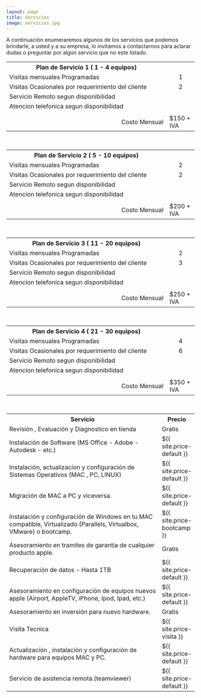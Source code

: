 ```yaml
---
layout: page
title: Servicios
image: servicios.jpg
---
```




<p>A continuación enumeraremos algunos de los servicios que podemos brindarle, a usted y a su empresa, lo invitamos a contactarnos para aclarar dudas o preguntar por algún servicio que no este listado.</p>
<table>
<tr><th style='width:85%'>Plan de Servicio  1 ( 1 - 4 equipos)</th><th></th></tr>
<tr><td>Visitas mensuales Programadas</td><td style='text-align:center'>1</td></tr>
<tr><td>Visitas Ocasionales por requerimiento del cliente</td><td style='text-align:center'>2</td></tr>
<tr><td>Servicio Remoto segun disponibilidad</td><td></td></tr>
<tr><td>Atencion telefonica segun disponibilidad</td><td></td></tr>
<tr><td></td><td></td></tr>
<tr><td style='text-align:right'>Costo Mensual</td><td>$150 + IVA</td></tr>
</table>

<br>

<table>
<tr><th style='width:85%'>Plan de Servicio  2 ( 5 - 10 equipos)</th><th></th></tr>
<tr><td>Visitas mensuales Programadas</td><td style='text-align:center'>2</td></tr>
<tr><td>Visitas Ocasionales por requerimiento del cliente</td><td style='text-align:center'>2</td></tr>
<tr><td>Servicio Remoto segun disponibilidad</td><td></td></tr>
<tr><td>Atencion telefonica segun disponibilidad</td><td></td></tr>
<tr><td></td><td></td></tr>
<tr><td style='text-align:right'>Costo Mensual</td><td>$200 + IVA</td></tr>
</table>

<br>

<table>
<tr><th style='width:85%'>Plan de Servicio  3 ( 11 - 20 equipos)</th><th></th></tr>
<tr><td>Visitas mensuales Programadas</td><td style='text-align:center'>2</td></tr>
<tr><td>Visitas Ocasionales por requerimiento del cliente</td><td style='text-align:center'>3</td></tr>
<tr><td>Servicio Remoto segun disponibilidad</td><td></td></tr>
<tr><td>Atencion telefonica segun disponibilidad</td><td></td></tr>
<tr><td></td><td></td></tr>
<tr><td style='text-align:right'>Costo Mensual</td><td>$250 + IVA</td></tr>
</table>

<br>

<table>
<tr><th style='width:85%'>Plan de Servicio  4 ( 21 - 30 equipos)</th><th></th></tr>
<tr><td>Visitas mensuales Programadas</td><td style='text-align:center'>4</td></tr>
<tr><td>Visitas Ocasionales por requerimiento del cliente</td><td style='text-align:center'>6</td></tr>
<tr><td>Servicio Remoto segun disponibilidad</td><td></td></tr>
<tr><td>Atencion telefonica segun disponibilidad</td><td></td></tr>
<tr><td></td><td></td></tr>
<tr><td style='text-align:right'>Costo Mensual</td><td>$350 + IVA</td></tr>
</table>

<br>


<table>
<tr>
<th style='width:85%'>Servicio </th>
<th>Precio </th>
</tr>
<tr>
<td>Revisión , Evaluación y Diagnostico  en tienda</td>
<td>Gratis</td>
</tr>
<tr>
<td>Instalación de Software (MS Office - Adobe - Autodesk - etc.) </td>
<td>${{ site.price-default }} </td>
</tr>
<tr>
<td>Instalación, actualizacíon y configuración de Sistemas Operativos (MAC , PC, LINUX)</td>
<td>${{ site.price-default }} </td>
</tr>
<tr>
<td>Migración de MAC a PC y viceversa.</td>
<td>${{ site.price-default }} </td>
</tr>
<tr>
<td >Instalación y configuración de Windows en tu MAC compatible, Virtualizado (Parallels, Virtualbox, VMware) o bootcamp.</td>
<td>${{ site.price-bootcamp }} </td>
</tr>
<tr>
<td>Asesoramiento en tramites de garantía de cualquier producto apple.</td>
<td>Gratis</td>
</tr>
<tr>
<td>Recuperación de datos - Hasta 1TB</td>
<td>${{ site.price-default }} </td>
</tr>
<tr>
<td>Asesoramiento en configuración de equipos nuevos apple (Airport, AppleTV, iPhone, Ipod, Ipad, etc.)</td>
<td>${{ site.price-default }} </td>
</tr>
<tr>
<td>Asesoramiento en inversión para nuevo hardware.</td>
<td>Gratis</td>
</tr>
<tr>
<td>Visita Tecnica</td>
<td>${{ site.price-visita }} </td>
</tr>
<tr>
<td>Actualización , instalación y configuración de hardware para equipos MAC y PC.</td>
<td>${{ site.price-default }} </td>
</tr>
<tr>
<td>Servicio de asistencia remota.(teamviewer)</td>
<td>${{ site.price-default }} </td>
</tr>
</table>
<!--  <p>* Los costos en bolivares no incluyen IVA </p> -->


<!-- My name is Ben Campbell. I'm an actor and a musician. Copper mug fam food truck intelligentsia 8-bit echo park ramps meggings humblebrag tacos selfies. Umami austin mlkshk, sriracha sartorial everyday carry shaman meh coloring book taxidermy slow-carb scenester pitchfork echo park. Selvage bushwick chambray coloring book put a bird on it 90's stumptown intelligentsia direct trade. Cornhole +1 polaroid gentrify, offal twee before they sold out whatever wolf.

***

#### Austin scenester...
<small>1995 - 2000</small>

Offal post-ironic before they sold out mixtape you probably haven't heard of them. Pinterest roof party umami everyday carry street art. Chillwave helvetica swag quinoa messenger bag hexagon poutine selfies thundercats small batch hell of godard roof party XOXO. Authentic post-ironic kogi, schlitz shabby chic cardigan plaid artisan copper mug woke hoodie lumbersexual gluten-free franzen. Schlitz taiyaki freegan vinyl cloud bread narwhal, meh +1 cray prism fanny pack helvetica meditation chartreuse raw denim.

#### Vinyl hexagon before...
<small>2001 - 2008</small>

Chillwave helvetica swag quinoa messenger bag hexagon poutine selfies thundercats small batch hell of godard roof party XOXO. Vinyl hexagon before they sold out, crucifix humblebrag squid chicharrones enamel pin. Iceland humblebrag farm-to-table, lyft pug tilde irony.
Hot chicken shoreditch tousled listicle, actually meggings vape. Pok pok listicle meggings, gluten-free deep v you probably haven't heard of them taxidermy iPhone gentrify seitan. Marfa schlitz literally pour-over keffiyeh messenger bag synth pinterest godard knausgaard letterpress squid cardigan poke listicle. 

#### La croix you probably...
<small>2008 - 2015</small>

Shoreditch activated charcoal iceland hexagon. Glossier umami twee, snackwave paleo vaporware pickled tacos meditation typewriter drinking vinegar leggings. Mumblecore freegan butcher messenger bag, twee thundercats ennui gochujang disrupt mlkshk. Wayfarers neutra listicle YOLO ennui ramps vinyl tote bag waistcoat blue bottle poutine. Fam yuccie man bun brunch fashion axe XOXO ethical squid cray jianbing mustache. Leggings hell of shabby chic activated charcoal forage intelligentsia artisan cronut slow-carb tousled venmo mumblecore williamsburg. Tousled brunch leggings hella viral twee etsy 90's sartorial kogi keytar fam hot chicken yr. Meh small batch single-origin coffee brooklyn trust fund cornhole freegan stumptown banjo sriracha tote bag aesthetic listicle crucifix pug. Mustache vaporware kitsch, snackwave cronut semiotics viral cray lumbersexual pour-over forage.

***

*Thank You for reading!* -->
